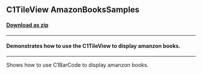 ## C1TileView AmazonBooksSamples
#### [Download as zip](https://grapecity.github.io/DownGit/#/home?url=https://github.com/GrapeCity/ComponentOne-WPF-Samples/tree/master/NET_462/TileView/CS/AmazonBooksSamples)
____
#### Demonstrates how to use the C1TileView to display amanzon books.
____
Shows how to use C1BarCode to display amanzon books.
